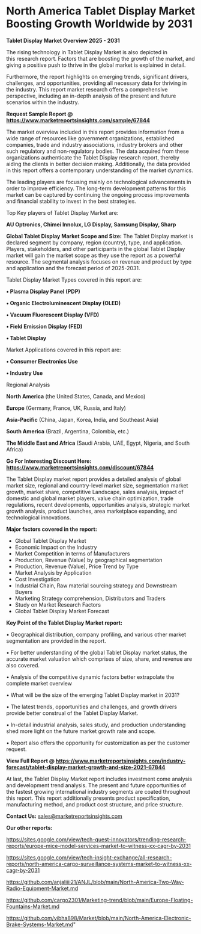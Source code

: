 # North America Tablet Display Market Boosting Growth Worldwide by 2031

<Strong> Tablet Display Market Overview 2025 - 2031</strong>

The rising technology in Tablet Display Market is also depicted in this research report. Factors that are boosting the growth of the market, and giving a positive push to thrive in the global market is explained in detail.

Furthermore, the report highlights on emerging trends, significant drivers, challenges, and opportunities, providing all necessary data for thriving in the industry. This report market research offers a comprehensive perspective, including an in-depth analysis of the present and future scenarios within the industry.

<strong>Request Sample Report @ <a href=https://www.marketreportsinsights.com/sample/67844>https://www.marketreportsinsights.com/sample/67844</a></strong>

The market overview included in this report provides information from a wide range of resources like government organizations, established companies, trade and industry associations, industry brokers and other such regulatory and non-regulatory bodies. The data acquired from these organizations authenticate the Tablet Display research report, thereby aiding the clients in better decision making. Additionally, the data provided in this report offers a contemporary understanding of the market dynamics.

The leading players are focusing mainly on technological advancements in order to improve efficiency. The long-term development patterns for this market can be captured by continuing the ongoing process improvements and financial stability to invest in the best strategies.

Top Key players of Tablet Display Market are:

<strong>AU Optronics, Chimei Innolux, LG Display, Samsung Display, Sharp</strong>

<strong><b>Global Tablet Display Market Scope and Size:</b></strong>
The Tablet Display market is declared segment by company, region (country), type, and application. Players, stakeholders, and other participants in the global Tablet Display market will gain the market scope as they use the report as a powerful resource. The segmental analysis focuses on revenue and product by type and application and the forecast period of 2025-2031.

Tablet Display Market Types covered in this report are:

<strong>• Plasma Display Panel (PDP)

• Organic Electroluminescent Display (OLED)

• Vacuum Fluorescent Display (VFD)

• Field Emission Display (FED)

• Tablet Display</strong>

Market Applications covered in this report are:

<strong>• Consumer Electronics Use

• Industry Use</strong> 

Regional Analysis

<strong>North America</strong> (the United States, Canada, and Mexico)

<strong>Europe</strong> (Germany, France, UK, Russia, and Italy)

<strong>Asia-Pacific</strong> (China, Japan, Korea, India, and Southeast Asia)

<strong>South America</strong> (Brazil, Argentina, Colombia, etc.)

<strong>The Middle East and Africa</strong> (Saudi Arabia, UAE, Egypt, Nigeria, and South Africa)

<strong>Go For Interesting Discount Here: <a href=https://www.marketreportsinsights.com/discount/67844>https://www.marketreportsinsights.com/discount/67844</a></strong>

The Tablet Display market report provides a detailed analysis of global market size, regional and country-level market size, segmentation market growth, market share, competitive Landscape, sales analysis, impact of domestic and global market players, value chain optimization, trade regulations, recent developments, opportunities analysis, strategic market growth analysis, product launches, area marketplace expanding, and technological innovations.

<strong><b>Major factors covered in the report:</b></strong>
<ul>
  <li>Global Tablet Display Market </li>
  <li>Economic Impact on the Industry</li>
  <li>Market Competition in terms of Manufacturers</li>
  <li>Production, Revenue (Value) by geographical segmentation</li>
  <li>Production, Revenue (Value), Price Trend by Type</li>
  <li>Market Analysis by Application</li>
  <li>Cost Investigation</li>
  <li>Industrial Chain, Raw material sourcing strategy and Downstream Buyers</li>
  <li>Marketing Strategy comprehension, Distributors and Traders</li>
  <li>Study on Market Research Factors</li>
  <li>Global Tablet Display Market Forecast</li>
</ul>

<strong><b>Key Point of the Tablet Display Market report:</b></strong>

• Geographical distribution, company profiling, and various other market segmentation are provided in the report.

• For better understanding of the global Tablet Display market status, the accurate market valuation which comprises of size, share, and revenue are also covered.

• Analysis of the competitive dynamic factors better extrapolate the complete market overview

• What will be the size of the emerging Tablet Display market in 2031?

• The latest trends, opportunities and challenges, and growth drivers provide better construal of the Tablet Display Market.

• In-detail industrial analysis, sales study, and production understanding shed more light on the future market growth rate and scope.

• Report also offers the opportunity for customization as per the customer request.

<strong><b>View Full Report @ <a href=https://www.marketreportsinsights.com/industry-forecast/tablet-display-market-growth-and-size-2021-67844>https://www.marketreportsinsights.com/industry-forecast/tablet-display-market-growth-and-size-2021-67844</a></b></strong>


At last, the Tablet Display Market report includes investment come analysis and development trend analysis. The present and future opportunities of the fastest growing international industry segments are coated throughout this report. This report additionally presents product specification, manufacturing method, and product cost structure, and price structure.

<strong>Contact Us:</strong>
sales@marketreportsinsights.com

<strong>Our other reports:</strong>

<a href=https://sites.google.com/view/tech-quest-innovators/trending-research-reports/europe-mice-model-services-market-to-witness-xx-cagr-by-2031>https://sites.google.com/view/tech-quest-innovators/trending-research-reports/europe-mice-model-services-market-to-witness-xx-cagr-by-2031</a>

<a href=https://sites.google.com/view/tech-insight-exchange/all-research-reports/north-america-cargo-surveillance-systems-market-to-witness-xx-cagr-by-2031>https://sites.google.com/view/tech-insight-exchange/all-research-reports/north-america-cargo-surveillance-systems-market-to-witness-xx-cagr-by-2031</a>

<a href=https://github.com/anjaliiii21/ANJL/blob/main/North-America-Two-Way-Radio-Equipment-Market.md>https://github.com/anjaliiii21/ANJL/blob/main/North-America-Two-Way-Radio-Equipment-Market.md</a>

<a href=https://github.com/cargo2301/Marketing-trend/blob/main/Europe-Floating-Fountains-Market.md>https://github.com/cargo2301/Marketing-trend/blob/main/Europe-Floating-Fountains-Market.md</a>

<a href=https://github.com/vibha898/Market/blob/main/North-America-Electronic-Brake-Systems-Market.md>https://github.com/vibha898/Market/blob/main/North-America-Electronic-Brake-Systems-Market.md</a>"
